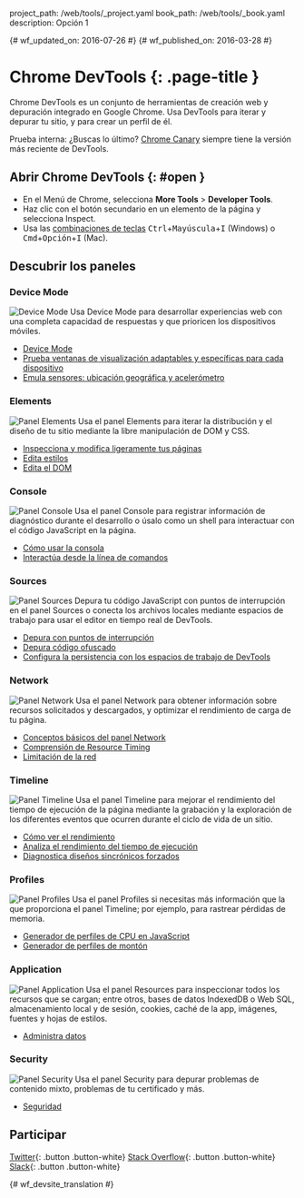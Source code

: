 project_path: /web/tools/_project.yaml
book_path: /web/tools/_book.yaml
description: Opción 1

{# wf_updated_on: 2016-07-26 #}
{# wf_published_on: 2016-03-28 #}

# Chrome DevTools {: .page-title }

Chrome DevTools es un conjunto de herramientas de creación web y depuración integrado
en Google Chrome. Usa DevTools para iterar y depurar tu sitio, y para crear un perfil de él.

Prueba interna: ¿Buscas lo último? [Chrome Canary](https://www.google.com/intl/en/chrome/browser/canary.html) siempre tiene la versión más reciente de DevTools.

## Abrir Chrome DevTools {: #open }

* En el Menú de Chrome, selecciona **More Tools** > **Developer Tools**.
* Haz clic con el botón secundario en un elemento de la página y selecciona Inspect.
* Usa las [combinaciones de teclas](/web/tools/chrome-devtools/inspect-styles/shortcuts)
<kbd>Ctrl</kbd>+<kbd>Mayúscula</kbd>+<kbd>I</kbd> (Windows) o <kbd>Cmd</kbd>+<kbd>Opción</kbd>+<kbd>I</kbd> (Mac).

## Descubrir los paneles

### Device Mode
<img src="/web/tools/chrome-devtools/images/devicemode.png" alt="Device Mode" class="attempt-right">
Usa Device Mode para desarrollar experiencias web con una completa capacidad de respuestas y que prioricen los dispositivos móviles.</p>

* [Device Mode](/web/tools/chrome-devtools/device-mode/)
* [Prueba ventanas de visualización adaptables y específicas para cada dispositivo](/web/tools/chrome-devtools/device-mode/emulate-mobile-viewports)
* [Emula sensores: ubicación geográfica y acelerómetro](/web/tools/chrome-devtools/device-mode/device-input-and-sensors)

<div style="clear:both;"></div>

### Elements
<img src="images/elements-panel.png" alt="Panel Elements" class="attempt-right">
Usa el panel Elements para iterar la distribución y el diseño de tu sitio mediante la libre manipulación de DOM y CSS.

* [Inspecciona y modifica ligeramente tus páginas](/web/tools/chrome-devtools/inspect-styles/)
* [Edita estilos](/web/tools/chrome-devtools/inspect-styles/edit-styles)
* [Edita el DOM](/web/tools/chrome-devtools/inspect-styles/edit-dom)

<div style="clear:both;"></div>

### Console
<img src="images/console-panel.png" alt="Panel Console" class="attempt-right">
Usa el panel Console para registrar información de diagnóstico durante el desarrollo o úsalo como un shell para interactuar con el código JavaScript en la página.

* [Cómo usar la consola](/web/tools/chrome-devtools/console/)
* [Interactúa desde la línea de comandos](/web/tools/chrome-devtools/console/command-line-reference)

<div style="clear:both;"></div>

### Sources
<img src="images/sources-panel.png" alt="Panel Sources" class="attempt-right">
Depura tu código JavaScript con puntos de interrupción en el panel Sources o conecta los archivos locales mediante espacios de trabajo para usar el editor en tiempo real de DevTools.

* [Depura con puntos de interrupción](/web/tools/chrome-devtools/javascript/add-breakpoints)
* [Depura código ofuscado](/web/tools/chrome-devtools/javascript/add-breakpoints)
* [Configura la persistencia con los espacios de trabajo de DevTools](/web/tools/setup/setup-workflow)

<div style="clear:both;"></div>

### Network
<img src="images/network-panel.png" alt="Panel Network" class="attempt-right">
Usa el panel Network para obtener información sobre recursos solicitados y descargados, y optimizar el rendimiento de carga de tu página.

* [Conceptos básicos del panel Network](/web/tools/chrome-devtools/network-performance/resource-loading)
* [Comprensión de Resource Timing](/web/tools/chrome-devtools/network-performance/understanding-resource-timing)
* [Limitación de la red](/web/tools/chrome-devtools/network-performance/network-conditions)

<div style="clear:both;"></div>

### Timeline
<img src="images/timeline-panel.png" alt="Panel Timeline" class="attempt-right">
Usa el panel Timeline para mejorar el rendimiento del tiempo de ejecución de la página mediante la grabación y la exploración de los diferentes eventos que ocurren durante el ciclo de vida de un sitio.

* [Cómo ver el rendimiento](/web/tools/chrome-devtools/evaluate-performance/timeline-tool)
* [Analiza el rendimiento del tiempo de ejecución](/web/tools/chrome-devtools/rendering-tools/)
* [Diagnostica diseños sincrónicos forzados](/web/tools/chrome-devtools/rendering-tools/forced-synchronous-layouts)

<div style="clear:both;"></div>

### Profiles
<img src="images/profiles-panel.png" alt="Panel Profiles" class="attempt-right">
Usa el panel Profiles si necesitas más información que la que proporciona el panel Timeline; por ejemplo, para rastrear pérdidas de memoria.

* [Generador de perfiles de CPU en JavaScript](/web/tools/chrome-devtools/rendering-tools/js-execution)
* [Generador de perfiles de montón](/web/tools/chrome-devtools/memory-problems/)

<div style="clear:both;"></div>

### Application
<img src="images/application-panel.png" alt="Panel Application" class="attempt-right">
Usa el panel Resources para inspeccionar todos los recursos que se cargan; entre otros, bases de datos IndexedDB o Web SQL, almacenamiento local y de sesión, cookies, caché de la app, imágenes, fuentes y hojas de estilos.

* [Administra datos](/web/tools/chrome-devtools/manage-data/local-storage)

<div style="clear:both;"></div>

### Security
<img src="images/security-panel.png" alt="Panel Security" class="attempt-right">
Usa el panel Security para depurar problemas de contenido mixto, problemas de tu certificado y más.

* [Seguridad](/web/tools/chrome-devtools/security)

<div style="clear:both;"></div>

## Participar

[Twitter](https://twitter.com/ChromeDevTools){: .button .button-white}
[Stack Overflow](https://stackoverflow.com/questions/tagged/google-chrome-devtools){: .button .button-white}
[Slack](https://chromiumdev.slack.com/messages/devtools/){: .button .button-white}


{# wf_devsite_translation #}
